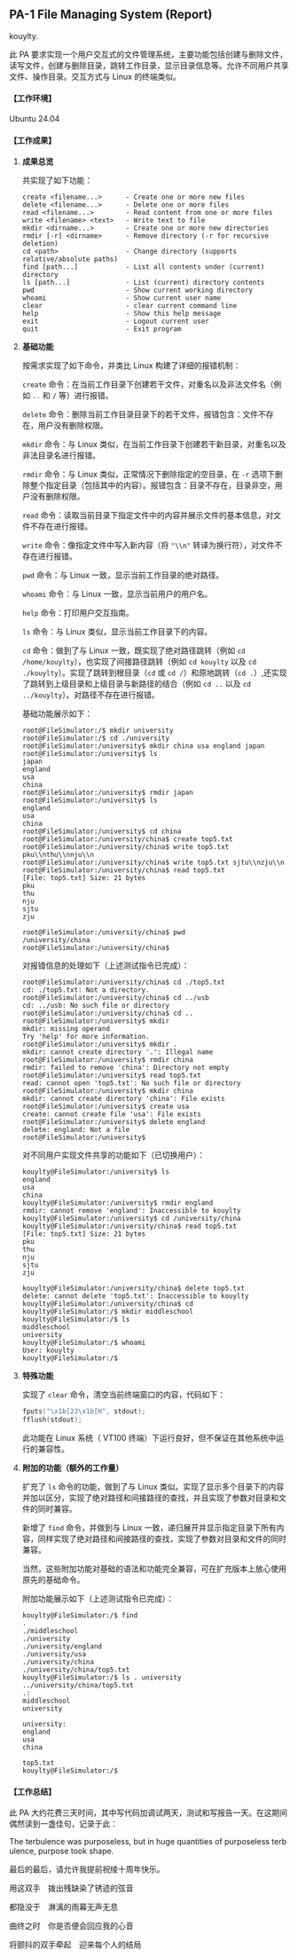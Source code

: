 ## PA-1 File Managing System (Report)

kouylty.



此 PA 要求实现一个用户交互式的文件管理系统，主要功能包括创建与删除文件，读写文件，创建与删除目录，跳转工作目录，显示目录信息等。允许不同用户共享文件、操作目录。交互方式与 Linux 的终端类似。



#### 【工作环境】

Ubuntu 24.04



#### 【工作成果】

1. **成果总览**

   共实现了如下功能：

   ```
   create <filename...>      - Create one or more new files
   delete <filename...>      - Delete one or more files
   read <filename...>        - Read content from one or more files
   write <filename> <text>   - Write text to file
   mkdir <dirname...>        - Create one or more new directories
   rmdir [-r] <dirname>      - Remove directory (-r for recursive deletion)
   cd <path>                 - Change directory (supports relative/absolute paths)
   find [path...]            - List all contents under (current) directory
   ls [path...]              - List (current) directory contents
   pwd                       - Show current working directory
   whoami                    - Show current user name
   clear                     - clear current command line
   help                      - Show this help message
   exit                      - Logout current user
   quit                      - Exit program
   ```



2. **基础功能**

   按需求实现了如下命令，并类比 Linux 构建了详细的报错机制：

   ```create``` 命令：在当前工作目录下创建若干文件，对重名以及非法文件名（例如 ```..``` 和 ```/``` 等）进行报错。

   ```delete``` 命令：删除当前工作目录目录下的若干文件，报错包含：文件不存在，用户没有删除权限。

   ```mkdir``` 命令：与 Linux 类似，在当前工作目录下创建若干新目录，对重名以及非法目录名进行报错。

   ```rmdir``` 命令：与 Linux 类似，正常情况下删除指定的空目录，在 ```-r``` 选项下删除整个指定目录（包括其中的内容）。报错包含：目录不存在，目录非空，用户没有删除权限。

   ```read``` 命令：读取当前目录下指定文件中的内容并展示文件的基本信息，对文件不存在进行报错。

   ```write``` 命令：像指定文件中写入新内容（将 ```"\\n"``` 转译为换行符），对文件不存在进行报错。

   ```pwd``` 命令：与 Linux 一致，显示当前工作目录的绝对路径。

   ```whoami``` 命令：与 Linux 一致，显示当前用户的用户名。

   ```help``` 命令：打印用户交互指南。

   ```ls``` 命令：与 Linux 类似，显示当前工作目录下的内容。

   ```cd``` 命令：做到了与 Linux 一致，既实现了绝对路径跳转（例如 ```cd /home/kouylty```），也实现了间接路径跳转（例如 ```cd kouylty``` 以及 ```cd ./kouylty```）。实现了跳转到根目录（```cd``` 或 ```cd /```）和原地跳转（```cd .```）,还实现了跳转到上级目录和上级目录与新路径的结合（例如 ```cd ..``` 以及 ```cd ../kouylty```）。对路径不存在进行报错。

   基础功能展示如下：

   ```shell
   root@FileSimulator:/$ mkdir university
   root@FileSimulator:/$ cd ./university
   root@FileSimulator:/university$ mkdir china usa england japan
   root@FileSimulator:/university$ ls
   japan
   england
   usa
   china
   root@FileSimulator:/university$ rmdir japan
   root@FileSimulator:/university$ ls
   england
   usa
   china
   root@FileSimulator:/university$ cd china
   root@FileSimulator:/university/china$ create top5.txt
   root@FileSimulator:/university/china$ write top5.txt pku\\nthu\\nnju\\n
   root@FileSimulator:/university/china$ write top5.txt sjtu\\nzju\\n
   root@FileSimulator:/university/china$ read top5.txt
   [File: top5.txt] Size: 21 bytes
   pku
   thu
   nju
   sjtu
   zju
   
   root@FileSimulator:/university/china$ pwd
   /university/china
   root@FileSimulator:/university/china$ 
   ```

   对报错信息的处理如下（上述测试指令已完成）：

   ```shell
   root@FileSimulator:/university/china$ cd ./top5.txt
   cd: ./top5.txt: Not a directory.
   root@FileSimulator:/university/china$ cd ../usb
   cd: ../usb: No such file or directory
   root@FileSimulator:/university/china$ cd ..
   root@FileSimulator:/university$ mkdir
   mkdir: missing operand
   Try 'help' for more information.
   root@FileSimulator:/university$ mkdir .
   mkdir: cannot create directory '.': Illegal name
   root@FileSimulator:/university$ rmdir china
   rmdir: failed to remove 'china': Directory not empty
   root@FileSimulator:/university$ read top5.txt
   read: cannot open 'top5.txt': No such file or directory
   root@FileSimulator:/university$ mkdir china
   mkdir: cannot create directory 'china': File exists
   root@FileSimulator:/university$ create usa
   create: cannot create file 'usa': File exists
   root@FileSimulator:/university$ delete england
   delete: england: Not a file
   root@FileSimulator:/university$ 
   ```
   
   对不同用户实现文件共享的功能如下（已切换用户）：
   
   ```shell
   kouylty@FileSimulator:/university$ ls
   england
   usa
   china
   kouylty@FileSimulator:/university$ rmdir england
   rmdir: cannot remove 'england': Inaccessible to kouylty
   kouylty@FileSimulator:/university$ cd /university/china
   kouylty@FileSimulator:/university/china$ read top5.txt
   [File: top5.txt] Size: 21 bytes
   pku
   thu
   nju
   sjtu
   zju
   
   kouylty@FileSimulator:/university/china$ delete top5.txt
   delete: cannot delete 'top5.txt': Inaccessible to kouylty
   kouylty@FileSimulator:/university/china$ cd 
   kouylty@FileSimulator:/$ mkdir middleschool
   kouylty@FileSimulator:/$ ls
   middleschool
   university
   kouylty@FileSimulator:/$ whoami
   User: kouylty
   kouylty@FileSimulator:/$
   ```



3. **特殊功能**

   实现了 ```clear``` 命令，清空当前终端窗口的内容，代码如下：

   ```cpp
   fputs("\x1b[2J\x1b[H", stdout);
   fflush(stdout);
   ```

   此功能在 Linux 系统（ VT100 终端）下运行良好，但不保证在其他系统中运行的兼容性。



4. **附加的功能（额外的工作量）**

   扩充了 ```ls``` 命令的功能，做到了与 Linux 类似。实现了显示多个目录下的内容并加以区分，实现了绝对路径和间接路径的查找，并且实现了参数对目录和文件的同时兼容。

   新增了 ```find``` 命令，并做到与 Linux 一致，递归展开并显示指定目录下所有内容，同样实现了绝对路径和间接路径的查找，实现了参数对目录和文件的同时兼容。

   当然，这些附加功能对基础的语法和功能完全兼容，可在扩充版本上放心使用原先的基础命令。

   附加功能展示如下（上述测试指令已完成）：

   ```shell
   kouylty@FileSimulator:/$ find
   .
   ./middleschool
   ./university
   ./university/england
   ./university/usa
   ./university/china
   ./university/china/top5.txt
   kouylty@FileSimulator:/$ ls . university ../university/china/top5.txt
   .:
   middleschool
   university
   
   university:
   england
   usa
   china
   
   top5.txt
   kouylty@FileSimulator:/$
   ```

   

#### 【工作总结】

此 PA 大约花费三天时间，其中写代码加调试两天，测试和写报告一天。在这期间偶然读到一盏佳句，记录于此：

$\mathrm{The\ terbulence\ was\ purposeless,\ but\ in\ huge\ quantities\ of\ purposeless\ terbulence,\ purpose\ took\ shape.}$

最后的最后，请允许我提前祝绫十周年快乐。

用这双手　拨出残缺染了锈迹的弦音

都隐没于　淋漓的雨幕无声无息

曲终之时　你是否便会回应我的心音

将颤抖的双手牵起　迎来每个人的结局